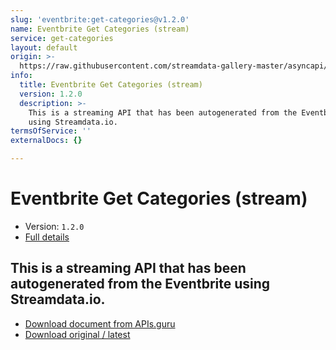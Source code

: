 ```yaml
---
slug: 'eventbrite:get-categories@v1.2.0'
name: Eventbrite Get Categories (stream)
service: get-categories
layout: default
origin: >-
  https://raw.githubusercontent.com/streamdata-gallery-master/asyncapi/master/_listings/eventbrite/eventbrite-get-categories-stream-async.md
info:
  title: Eventbrite Get Categories (stream)
  version: 1.2.0
  description: >-
    This is a streaming API that has been autogenerated from the Eventbrite
    using Streamdata.io.
termsOfService: ''
externalDocs: {}

---
```

# Eventbrite Get Categories (stream)

* Version: `1.2.0`
* [Full details](../html/eventbrite:get-categories@v1.2.0.html)




## This is a streaming API that has been autogenerated from the Eventbrite using Streamdata.io.



* [Download document from APIs.guru](https://raw.githubusercontent.com/APIs-guru/asyncapi-directory/master/docs/APIs/eventbrite%3Aget-categories%40v1.2.0.yaml)
* [Download original / latest](https://raw.githubusercontent.com/streamdata-gallery-master/asyncapi/master/_listings/eventbrite/eventbrite-get-categories-stream-async.md)

<script type="application/ld+json">
{
  "@context": "http://schema.org/",
  "@type": "WebAPI",
  "description": "This is a streaming API that has been autogenerated from the Eventbrite using Streamdata.io.",
  "documentation": "",

  "name": "Eventbrite Get Categories (stream)"
}
</script>
